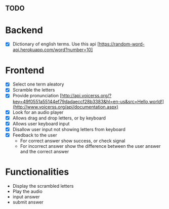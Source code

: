 ## TODO

# Backend

- [x] Dictionary of english terms. Use this api [https://random-word-api.herokuapp.com/word?number=10]

# Frontend

- [x] Select one term aleatory
- [x] Scramble the letters
- [x] Provide pronunciation [http://api.voicerss.org/?key=49f0551a55144ef79dadaeccf28b3383&hl=en-us&src=Hello,world!](http://www.voicerss.org/api/documentation.aspx)
- [x] Look for an audio player
- [x] Allows drag and drop letters, or by keyboard
- [x] Allows user keyboard input
- [x] Disallow user input not showing letters from keyboard
- [x] Feedback to the user
  - For correct answer show success, or check signal
  - For incorrect answer show the difference between the user answer and the correct answer

# Functionalities

- Display the scrambled letters
- Play the audio
- input answer
- submit answer
